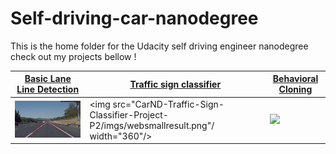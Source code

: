 # Self-driving-car-nanodegree
This is the home folder for the Udacity self driving engineer nanodegree check out my projects bellow !

| [Basic Lane Line Detection](https://github.com/Quentin-w/self-driving-car-nanodegree/tree/master/CarND-LaneLines-P1) | [Traffic sign classifier](https://github.com/Quentin-w/self-driving-car-nanodegree/tree/master/CarND-Traffic-Sign-Classifier-Project-P2) | [Behavioral Cloning](https://github.com/Quentin-w/self-driving-car-nanodegree/tree/master/CarND-Behavioral-Cloning-P3) |
| ------------------------------------------------------------ | ------------------------------------------------------------ | ------------------------------------------------------------ |
| <img src="CarND-LaneLines-P1/gif/result.gif" width="300"/>   | <img src="CarND-Traffic-Sign-Classifier-Project-P2/imgs/websmallresult.png"/ width="360"/> | <img src="CarND-Behavioral-Cloning-P3/img/gif.gif" width="360"/> |

